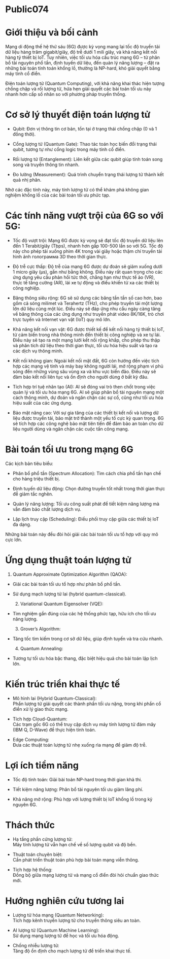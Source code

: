 # Public074

#  Giới thiệu và bối cảnh

Mạng di động thế hệ thứ sáu (6G) được kỳ vọng mang lại tốc độ truyền tải dữ liệu hàng trăm gigabit/giây, độ trễ dưới 1 mili giây, và khả năng kết nối hàng tỷ thiết bị IoT. Tuy nhiên, việc tối ưu hóa cấu trúc mạng 6G – từ phân bổ tài nguyên phổ tần, định tuyến dữ liệu, đến quản lý năng lượng – đặt ra những bài toán tính toán khổng lồ, thường là NP-hard, khó giải quyết bằng máy tính cổ điển.

Điện toán lượng tử (Quantum Computing), với khả năng khai thác hiện tượng chồng chập và rối lượng tử, hứa hẹn giải quyết các bài toán tối ưu này nhanh hơn cấp số nhân so với phương pháp truyền thống.

# Cơ sở lý thuyết điện toán lượng tử

  * Qubit: Đơn vị thông tin cơ bản, tồn tại ở trạng thái chồng chập (0 và 1 đồng thời).

  * Cổng lượng tử (Quantum Gate): Thao tác toán học biến đổi trạng thái qubit, tương tự như cổng logic trong máy tính cổ điển.

  * Rối lượng tử (Entanglement): Liên kết giữa các qubit giúp tính toán song song và truyền thông tin nhanh.

  * Đo lường (Measurement): Quá trình chuyển trạng thái lượng tử thành kết quả nhị phân.


Nhờ các đặc tính này, máy tính lượng tử có thể khám phá không gian nghiệm khổng lồ của các bài toán tối ưu phức tạp.

# Các tính năng vượt trội của 6G so với 5G:

  * Tốc độ vượt trội: Mạng 6G được kỳ vọng sẽ đạt tốc độ truyền dữ liệu lên đến 1 Terabit/giây (Tbps), nhanh hơn gấp 100-500 lần so với 5G. Tốc độ này cho phép tải xuống phim 4K trong vài giây hoặc thậm chí truyền tải hình ảnh голограмма 3D theo thời gian thực.

  * Độ trễ cực thấp: Độ trễ của mạng 6G được dự đoán sẽ giảm xuống dưới 1 micro giây (µs), gần như bằng không. Điều này rất quan trọng cho các ứng dụng yêu cầu phản hồi tức thời, chẳng hạn như thực tế ảo (VR), thực tế tăng cường (AR), lái xe tự động và điều khiển từ xa các thiết bị công nghiệp.

  * Băng thông siêu rộng: 6G sẽ sử dụng các băng tần tần số cao hơn, bao gồm cả sóng milimet và Terahertz (THz), cho phép truyền tải một lượng lớn dữ liệu cùng một lúc. Điều này sẽ đáp ứng nhu cầu ngày càng tăng về băng thông của các ứng dụng như truyền phát video 8K/16K, trò chơi trực tuyến và Internet vạn vật (IoT) quy mô lớn.

  * Khả năng kết nối vạn vật: 6G được thiết kế để kết nối hàng tỷ thiết bị IoT, từ cảm biến trong nhà thông minh đến thiết bị công nghiệp và xe tự lái. Điều này sẽ tạo ra một mạng lưới kết nối rộng khắp, cho phép thu thập và phân tích dữ liệu theo thời gian thực, tối ưu hóa hiệu suất và tạo ra các dịch vụ thông minh.

  * Kết nối không gian: Ngoài kết nối mặt đất, 6G còn hướng đến việc tích hợp các mạng vệ tinh và máy bay không người lái, mở rộng phạm vi phủ sóng đến những vùng sâu vùng xa và khu vực biển đảo. Điều này sẽ đảm bảo kết nối liên tục và ổn định cho người dùng ở bất kỳ đâu.

  * Tích hợp trí tuệ nhân tạo (AI): AI sẽ đóng vai trò then chốt trong việc quản lý và tối ưu hóa mạng 6G. AI sẽ giúp phân bổ tài nguyên mạng một cách thông minh, dự đoán và ngăn chặn các sự cố, cũng như tối ưu hóa hiệu suất của các ứng dụng.

  * Bảo mật nâng cao: Với sự gia tăng của các thiết bị kết nối và lượng dữ liệu được truyền tải, bảo mật trở thành một yếu tố cực kỳ quan trọng. 6G sẽ tích hợp các công nghệ bảo mật tiên tiến để đảm bảo an toàn cho dữ liệu người dùng và ngăn chặn các cuộc tấn công mạng.


# Bài toán tối ưu trong mạng 6G

Các kịch bản tiêu biểu:

  * Phân bổ phổ tần (Spectrum Allocation): Tìm cách chia phổ tần hạn chế cho hàng triệu thiết bị.

  * Định tuyến dữ liệu động: Chọn đường truyền tốt nhất trong thời gian thực để giảm tắc nghẽn.

  * Quản lý năng lượng: Tối ưu công suất phát để tiết kiệm năng lượng mà vẫn đảm bảo chất lượng dịch vụ.

  * Lập lịch truy cập (Scheduling): Điều phối truy cập giữa các thiết bị IoT đa dạng.


Những bài toán này đều đòi hỏi giải các bài toán tối ưu tổ hợp với quy mô cực lớn.

# Ứng dụng thuật toán lượng tử

  1. Quantum Approximate Optimization Algorithm (QAOA):

* Giải các bài toán tối ưu tổ hợp như phân bổ phổ tần.

* Sử dụng mạch lượng tử lai (hybrid quantum-classical).

  2. Variational Quantum Eigensolver (VQE):

* Tìm nghiệm gần đúng của các hệ thống phức tạp, hữu ích cho tối ưu năng lượng.

  3. Grover’s Algorithm:

* Tăng tốc tìm kiếm trong cơ sở dữ liệu, giúp định tuyến và tra cứu nhanh.

  4. Quantum Annealing:

* Tương tự tối ưu hóa bậc thang, đặc biệt hiệu quả cho bài toán lập lịch lớn.


#  Kiến trúc triển khai thực tế

  * Mô hình lai (Hybrid Quantum-Classical):  
Phần lượng tử giải quyết các thành phần tối ưu nặng, trong khi phần cổ điển xử lý giao thức mạng.

  * Tích hợp Cloud-Quantum:  
Các trạm gốc 6G có thể truy cập dịch vụ máy tính lượng tử đám mây (IBM Q, D-Wave) để thực hiện tính toán.

  * Edge Computing:  
Đưa các thuật toán lượng tử nhẹ xuống rìa mạng để giảm độ trễ.


# Lợi ích tiềm năng

  * Tốc độ tính toán: Giải bài toán NP-hard trong thời gian khả thi.

  * Tiết kiệm năng lượng: Phân bổ tài nguyên tối ưu giảm lãng phí.

  * Khả năng mở rộng: Phù hợp với lượng thiết bị IoT khổng lồ trong kỷ nguyên 6G.


# Thách thức

  * Hạ tầng phần cứng lượng tử:  
Máy tính lượng tử vẫn hạn chế về số lượng qubit và độ bền.

  * Thuật toán chuyên biệt:  
Cần phát triển thuật toán phù hợp bài toán mạng viễn thông.

  * Tích hợp hệ thống:  
Đồng bộ giữa mạng lượng tử và mạng cổ điển đòi hỏi chuẩn giao thức mới.


#  Hướng nghiên cứu tương lai

  * Lượng tử hóa mạng (Quantum Networking):  
Tích hợp kênh truyền lượng tử cho truyền thông siêu an toàn.

  * AI lượng tử (Quantum Machine Learning):  
Sử dụng mạng lượng tử để học và tối ưu hóa động.

  * Chống nhiễu lượng tử:  
Tăng độ ổn định cho mạch lượng tử để triển khai thực tế.